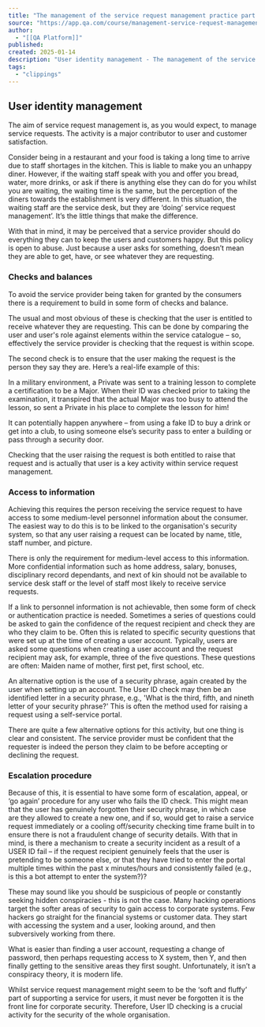 ```yaml
---
title: "The management of the service request management practice part 2 | ITSL8 | Lesson | QA Platform"
source: "https://app.qa.com/course/management-service-request-management-practice-part-2-itsl8-1698/user-identity-management/?context_id=13463&context_resource=lp"
author:
  - "[[QA Platform]]"
published:
created: 2025-01-14
description: "User identity management - The management of the service request management practice part 2 | ITSL8 | lesson from QA Platform. Start learning today with our digital training solutions."
tags:
  - "clippings"
---
```

## User identity management

The aim of service request management is, as you would expect, to manage service requests. The activity is a major contributor to user and customer satisfaction.

Consider being in a restaurant and your food is taking a long time to arrive due to staff shortages in the kitchen. This is liable to make you an unhappy diner. However, if the waiting staff speak with you and offer you bread, water, more drinks, or ask if there is anything else they can do for you whilst you are waiting, the waiting time is the same, but the perception of the diners towards the establishment is very different. In this situation, the waiting staff are the service desk, but they are ‘doing’ service request management’. It’s the little things that make the difference.

With that in mind, it may be perceived that a service provider should do everything they can to keep the users and customers happy. But this policy is open to abuse. Just because a user asks for something, doesn’t mean they are able to get, have, or see whatever they are requesting.

### Checks and balances

To avoid the service provider being taken for granted by the consumers there is a requirement to build in some form of checks and balance.

The usual and most obvious of these is checking that the user is entitled to receive whatever they are requesting. This can be done by comparing the user and user's role against elements within the service catalogue – so, effectively the service provider is checking that the request is within scope.

The second check is to ensure that the user making the request is the person they say they are. Here’s a real-life example of this:

In a military environment, a Private was sent to a training lesson to complete a certification to be a Major. When their ID was checked prior to taking the examination, it transpired that the actual Major was too busy to attend the lesson, so sent a Private in his place to complete the lesson for him!

It can potentially happen anywhere – from using a fake ID to buy a drink or get into a club, to using someone else’s security pass to enter a building or pass through a security door.

Checking that the user raising the request is both entitled to raise that request and is actually that user is a key activity within service request management.

### Access to information

Achieving this requires the person receiving the service request to have access to some medium-level personnel information about the consumer. The easiest way to do this is to be linked to the organisation's security system, so that any user raising a request can be located by name, title, staff number, and picture.

There is only the requirement for medium-level access to this information. More confidential information such as home address, salary, bonuses, disciplinary record dependants, and next of kin should not be available to service desk staff or the level of staff most likely to receive service requests.

If a link to personnel information is not achievable, then some form of check or authentication practice is needed. Sometimes a series of questions could be asked to gain the confidence of the request recipient and check they are who they claim to be. Often this is related to specific security questions that were set up at the time of creating a user account. Typically, users are asked some questions when creating a user account and the request recipient may ask, for example, three of the five questions. These questions are often: Maiden name of mother, first pet, first school, etc.

An alternative option is the use of a security phrase, again created by the user when setting up an account. The User ID check may then be an identified letter in a security phrase, e.g., 'What is the third, fifth, and nineth letter of your security phrase?' This is often the method used for raising a request using a self-service portal.

There are quite a few alternative options for this activity, but one thing is clear and consistent. The service provider must be confident that the requester is indeed the person they claim to be before accepting or declining the request.

### Escalation procedure

Because of this, it is essential to have some form of escalation, appeal, or ‘go again’ procedure for any user who fails the ID check. This might mean that the user has genuinely forgotten their security phrase, in which case are they allowed to create a new one, and if so, would get to raise a service request immediately or a cooling off/security checking time frame built in to ensure there is not a fraudulent change of security details. With that in mind, is there a mechanism to create a security incident as a result of a USER ID fail – if the request recipient genuinely feels that the user is pretending to be someone else, or that they have tried to enter the portal multiple times within the past x minutes/hours and consistently failed (e.g., is this a bot attempt to enter the system?)?

These may sound like you should be suspicious of people or constantly seeking hidden conspiracies - this is not the case. Many hacking operations target the softer areas of security to gain access to corporate systems. Few hackers go straight for the financial systems or customer data. They start with accessing the system and a user, looking around, and then subversively working from there.

What is easier than finding a user account, requesting a change of password, then perhaps requesting access to X system, then Y, and then finally getting to the sensitive areas they first sought. Unfortunately, it isn’t a conspiracy theory, it is modern life.

Whilst service request management might seem to be the ‘soft and fluffy’ part of supporting a service for users, it must never be forgotten it is the front line for corporate security. Therefore, User ID checking is a crucial activity for the security of the whole organisation.